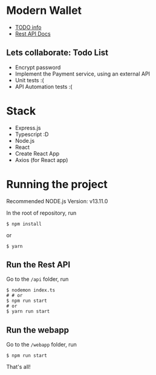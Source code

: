 # Modern Wallet

- [TODO info](TODO.md)
- [Rest API Docs](api.md)

## Lets collaborate: Todo List
- Encrypt password
- Implement the Payment service, using an external API
- Unit tests :(
- API Automation tests :(


# Stack
- Express.js
- Typescript :D
- Node.js
- React
- Create React App
- Axios (for React app)

# Running the project
Recommended NODE.js Version: v13.11.0

In the root of repository, run
```
$ npm install
```
or 
```
$ yarn
```

## Run the Rest API
Go to the `/api` folder, run
```
$ nodemon index.ts
# # or
$ npm run start
# or 
$ yarn run start
```
## Run the webapp
Go to the `/webapp` folder, run
```
$ npm run start
```

That's all!
